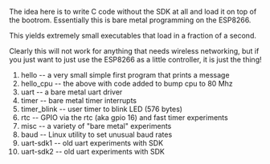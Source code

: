 The idea here is to write C code without the SDK at all and load it on top
of the bootrom.  Essentially this is bare metal programming on the ESP8266.

This yields extremely small executables that load in a fraction of a second.

Clearly this will not work for anything that needs wireless networking,
but if you just want to just use the ESP8266 as a little controller,
it is just the thing!

1. hello -- a very small simple first program that prints a message
1. hello_cpu -- the above with code added to bump cpu to 80 Mhz
2. uart  -- a bare metal uart driver
2. timer -- bare metal timer interrupts
2. timer_blink -- user timer to blink LED (576 bytes)
2. rtc -- GPIO via the rtc (aka gpio 16) and fast timer experiments
3. misc -- a variety of "bare metal" experiments
4. baud -- Linux utility to set unusual baud rates
5. uart-sdk1 -- old uart experiments with SDK
6. uart-sdk2 -- old uart experiments with SDK
